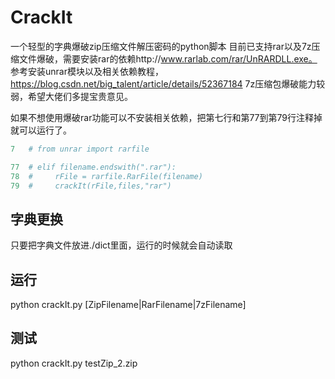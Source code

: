 # CrackIt
一个轻型的字典爆破zip压缩文件解压密码的python脚本
目前已支持rar以及7z压缩文件爆破，需要安装rar的依赖http://www.rarlab.com/rar/UnRARDLL.exe。
参考安装unrar模块以及相关依赖教程，https://blog.csdn.net/big_talent/article/details/52367184
7z压缩包爆破能力较弱，希望大佬们多提宝贵意见。

如果不想使用爆破rar功能可以不安装相关依赖，把第七行和第77到第79行注释掉就可以运行了。
```python
7   # from unrar import rarfile

77  # elif filename.endswith(".rar"):
78  #     rFile = rarfile.RarFile(filename)
79  #     crackIt(rFile,files,"rar")
```
## 字典更换
只要把字典文件放进./dict里面，运行的时候就会自动读取
## 运行
python crackIt.py [ZipFilename|RarFilename|7zFilename]
## 测试
python crackIt.py testZip_2.zip
